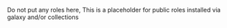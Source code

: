 Do not put any roles here, This is a placeholder for public roles installed via galaxy and/or collections
